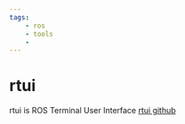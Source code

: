```yaml
---
tags:
    - ros
    - tools
    - 
---
```


# rtui
rtui is ROS Terminal User Interface
[rtui github](https://github.com/eduidl/rtui)